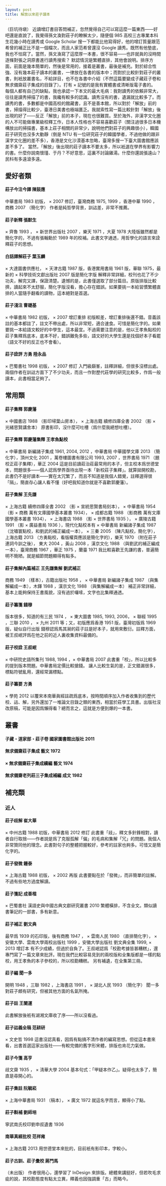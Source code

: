 ```yaml
---
layout: post
title: 解放以來莊子讀本
---
```

（巨坑待塡）
近讀增訂書目答問補正，忽然覺得自己可以寫這麼一篇東西——好吧還是直說了，我覺得孫文渙對莊子的瞭解太少，隨便個 985 高校三古專業本科生花幾小時在讀秀或 Google Scholar 搜一下都能比他寫得好，他的增訂質量跟范希曾的補正比不是一個檔次，而且人家范希曾還沒 Google 讀秀。既然有他墊底，我也不怕寫了。當然，孫文渙寫了這麼厚一本書，很不容易——也許就眞的沒時間逐條對張之洞原書進行讀秀搜索？
默認情況是繁體直排，其他會說明。排序方面，前面是幾本簡單的，然後是常用的，接着是叢書，最後是補充。對於綜合性強、沒有幾本莊子讀本的叢書，一律放在各書的版本中；而對於比較針對莊子的叢書，則衹放叢書名，不給詳目，也不在各書中介紹（不然這篇要變成子藏莊子卷和無求備齋莊子集成的目錄了）。打有 × 記號的是我有實體書或清晰版電子書的。
每個人都有自己的缺點，我也承認一下本文的最大毛病：我對讀秀的依賴非常大，往往是讀秀掃描了的書，我纔有較多的認識。讀秀沒有的書，遺漏就比較多了。而讀秀的書，多數都是中國高校的館藏書，且不是善本館，所以對於「解放」前的書，掃描得比較少，臺港日美書也極端匱乏。我就索性寫一篇比較針對「解放」後出現的好了——反正「解放」前的本子，現在也很難買。至於海外，非漢字文化圈的人不可能做專業級校釋工作，日本人性格也不容易喜歡莊子（關注過很多日本機構放出的掃描書，基本上莊子相關的非常少，說明他們對莊子的興趣很小），韓國莊子研究也沒多大動靜（倒是 NTU 有一位研究莊子的韓國學者，不過他做的跟非漢字文化圈的差不多），香港是文化沙漠基本忽略，臺灣多搜一下臺大圖書館應該差不多了。
當然，「解放」後出現的莊子讀本不要太多，所以衹選在學界有影響力的書。什麼你說南懷瑾、于丹？不好意思，這裏不討論雞湯。什麼你還說張遠山？民科有多遠滾多遠。

## 愛好者類
#### 莊子今注今譯 陳鼓應
中華書局 1983 初版， × 2007 修訂，臺灣商務 1975, 1999 ，香港中華 1990 ，商務 2007 （簡化字）
作者是純哲學背景，訓詁差，非常不推薦。

#### 莊子新釋 張默生
× 齊魯 1993 ， × 新世界出版社 2007 ，樂天 1971 ，大夏 1978
大陸版雖然都是簡化字的，不過有張翰勳於 1989 年的校補。此書文字通透，用哲學化的語言來詮釋莊子的思想。

#### 白話譯解莊子 葉玉麟
× 大達圖書供應社， × 天津古籍 1987 版，香港實用書局 1961 版，華聯 1975，最新的 × 科學技術文獻出版社 2007 版是簡化字版
解釋非常詳細，校刊也花了不少功夫，解完又譯，保證清楚。遺憾的是，此書僅選取了部分篇目。原版排版比較擠，讀起來不太舒服，簡化字版沒看，擔心存在錯誤。如果要挑一本給習慣繁體直排的人當隨手翻看的讀物，這本絕對是首選。

#### 莊子淺注 曹礎基
× 中華書局 1982 初版， × 2007 增訂重排
初版較差，增訂重排後還不錯。音義該註的基本都註了，註文不帶出處，所以非常短，適合速食。可惜是簡化字的。如果要挑一本給語文較好的中學生，這本最宜。不過需要注意的是，他以王孝魚點校的莊子集釋爲底本，底本不好，錯誤難免多些，語文好的大學生還是找個好本子看罷（語文不好的反正也不會看）。

#### 莊子詮評 方勇 陸永品
× 巴蜀書社 1998 初版， × 2007 修訂
入門級巔峯，註釋詳細，但很多沒標出處。兩個作者在訓詁方面下了不少功夫，而且一作對歷代莊學的研究比較多，作爲一般讀本，此書相當足夠了。

## 常用類

#### 莊子集釋 郭慶藩
× 中國書店 1988 （影印埽葉山房本）， × 上海古籍 續修四庫全書 2002 （影 × 光緒思賢講舍本）
原書影印，沒什麼可吐槽（爲什麼我總想吐槽）。

#### 莊子集釋 郭慶藩集釋 王孝魚點校
× 中華書局 新編諸子集成 1961, 2004, 2012 ，中華書局 中華國學文庫 2013 （簡化字），頂州文化 2001 ，萬卷樓圖書有限公司 1993, 2007 ，世界書局 1971 （題校正莊子集釋），華正 2004
這是目前讀莊治莊最常用的本子，但主校本爲世德堂本，問題很多——個人認爲學界亟待出現一本「新校莊子集釋」。就算拋開校勘，此書仍不是好讀本——實在太冗繁了，而且不知道是我個人錯覺，註釋選得很「隔」，簡直存心讓人看不懂（好吧我知道你就是不喜歡郭慶藩）。

#### 莊子集解 王先謙
× 上海古籍 續修四庫全書 2002 （影 × 宣統思賢書局刻本）， × 中華書局 1954 （影 × 商務 萬有文庫國學基本叢書 1934）， × 成都古籍 1988 （影商務 萬有文庫國學基本叢書 1934）， × 上海書店 1988 （影 × 世界書局 1935 ）， × 廣陵古籍 1991 （影 × 廣益書局 1936 ），現代化點校本有 × 中華書局 新編諸子集成 1987 （沈嘯寰點校，和劉武的補正編成一本）， × 三秦 2005 （陳凡點校，簡化字），上海古籍 2013 （方勇點校，看版權頁應該是簡化字的），樂天 1970 （附在莊子連詞今訓之後）， 東大 2004 ，黃山 2008 ，漢京文化 1988 （與劉武的補正編成一本），臺灣商務 1967 ，華正 1975 ，蘭臺 1971
我比較喜歡王先謙的書，普遍簡明不簡陋。就是細節問題顯得有點多。

#### 莊子集解內篇補正 王先謙集解 劉武補正
商務 1949 （樣本），古籍出版社 1958 ， × 中華書局 新編諸子集成 1987 （與集解編成一本），木鐸 1988 ，漢京文化 1988 （與集解編成一本）
補正非常詳細，基本上能夠保持王書風貌，沒有過於囉嗦，文字也比集釋通透。

#### 莊子纂箋 錢穆
版本很多，知道的有三民 1974 ， × 東大圖書 1985, 1993, 2006， × 聯經 1995 ，三聯 2010 ， × 九州 2011 等；又，初版應爲香港 1951 版，臺灣初版爲 1969 版，疑似自行出版
錢穆認爲馬其昶的莊子註是好本子，就用來敷衍。註釋方面，被王叔岷評爲在他之前的近人裏收集資料最備的。

#### 莊子校詮 王叔岷
× 中研院史語所集刊 1988, 1994 ，× 中華書局 2007
此書重「校」，所以比較多的提到版本問題。中華書局定價比較搶錢。
讓人比較生氣的是，正文錯漏很多，標點符號亂用，還經常漏標點。

#### 莊子纂要 方勇
× 學苑 2012
以覆宋本南華眞經註疏爲底本，按時間順序加入作者收集到的歷代校、詁、解，另外還加了一堆論文目錄之類的東西，相當於莊學工具書。出版社沒改原稿，可能是因爲懶得看？總而言之，這就是方便到爆的一本書。

## 叢書

#### 子藏・道家部・莊子卷 國家圖書館出版社 2011

#### 無求備齋莊子集成 藝文 1972

#### × 無求備齋莊子集成續編 藝文 1974

#### 無求備齋老列莊三子集成補編 成文 1982

## 補充類

### 近人

#### 莊子歧解 崔大華
× 中州古籍 1988 初版，中華書局 2012 修訂
此書重「歧」，釋文多針鋒相對，讀者自行取捨——作者說是爲了克服孤解「偏」的毛病和集解「冗」的問題。我個人非常贊同他的理念。此書對句子的整體把握較好，參考的註家也夠多。可惜又是簡化字的。

#### 莊子發微 鍾泰
× 上海古籍 1988 初版， × 2002 再版
此書要點在於「發微」，而非簡單的註解。不過有些地方過度解讀。

#### 莊子箋記 成善楷
× 巴蜀書社 漢語史與中國古典文獻研究叢書 2010
繁體橫排，不含全文。類似讀書筆記的一部書，多有新意。

#### 莊子補正 劉文典
最早爲 1939 的石印版，後有商務 1947 ， × 雲南人民 1980 （直排簡化字）， × 安徽大學、雲南大學兩校出版社 1999 ，安徽大學出版社 劉文典全集 1999, × 2013 增訂本
有不少成績，但過於自負了。王叔岷認爲「校勘考據皆甚糟糕」，還專門寫了一篇文章來批評。現在我們比較容易見到的兩校版和全集版都是一樣的點校，用王孝魚的本子參校的，所以校勘糟糕。
另有補遺，在全集第三冊。

#### 莊子編 聞一多
開明 1948 ，三聯 1982 ，上海書店 1991 ， × 湖北人民 1993 （簡化字）
聞一多對莊子頗有研究，但被其他方面的名氣所掩。

#### 莊子註 王闓運
此書解放後衹有湖湘文庫收了序——所以沒看過。

#### 莊子詁義全稿 范耕研
× 文史哲 1998
這書沒認真看，因爲有點搞不清作者的編寫思想。但從這本書來看，出書首選這家出版社——有較完備的舊字形宋體，排版也肯花力氣做。

#### 莊子今箋 高亨
歧文齋 1935 ， × 淸華大學 2004
基本句式：「甲疑本作乙」。疑得也太多了，簡直是尋開心的。

#### 莊子集註 阮毓崧
× 上海中華書局 1931 （稿本）， × 廣文 1972
就這名字而言，顯得小了點。

#### 莊子斠補 劉師培
寧武南氏校印劉申叔遺書 1936

#### 南華真經批校 范祥雍
× 上海古籍 2013
用世德堂本來批的，目前衹有影印本，字較小。

#### 莊子古訓、莊子彙校 蔣門馬
（未出版）
作者很用心，還學習了 InDesign 來排版。總體來講挺好，但若吹毛求疵的說，其校勘態度有點太立異，釋義也因強調重「古」而略今。